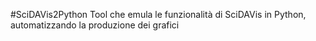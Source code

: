 #SciDAVis2Python
Tool che emula le funzionalità di SciDAVis in Python, automatizzando la produzione dei grafici
